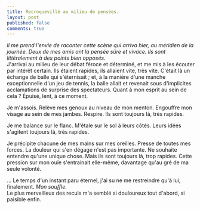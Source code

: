 ```yaml
---
title: Recroquevillé au milieu de pensées.
layout: post
published: false
comments: true
---
```

*Il me prend l'envie de raconter cette scène qui arriva hier, au méridien de la journée. Deux de mes amis ont la pensée sûre et vivace. Ils sont littéralement à des points bien opposés.*  
J'arrivai au milieu de leur débat féroce et déterminé, et me mis à les écouter par intérêt certain. Ils étaient rapides, ils allaient vite, très vite. C'était là un échange de balle qui s'éternisait ; et, à la manière d'une manche exceptionnelle d'un jeu de tennis, la balle allait et revenait sous d'implicites acclamations de surprise des spectateurs. Quant à mon esprit au sein de cela ? Épuisé, lent, à ce moment.

Je m'assois. Relève mes genoux au niveau de mon menton. Engouffre mon visage au sein de mes jambes. Respire. Ils sont toujours là, très rapides.

Je me balance sur le flanc. M'étale sur le sol à leurs côtés. Leurs idées s'agitent toujours là, très rapides.

Je précipite chacune de mes mains sur mes oreilles. Presse de toutes mes forces. La douleur qui s'en dégage n'est pas importante. Ne souhaite entendre qu'une unique chose. Mais ils sont toujours là, trop rapides.
Cette pression sur mon ouïe s'entrainait elle-même, davantage qu'au gré de ma seule volonté.

… Le temps d'un instant paru éternel, j'ai su ne me restreindre qu'à lui, finalement. *Mon souffle*.  
Le plus merveilleux des reculs m'a semblé si douloureux tout d'abord, si paisible enfin.
